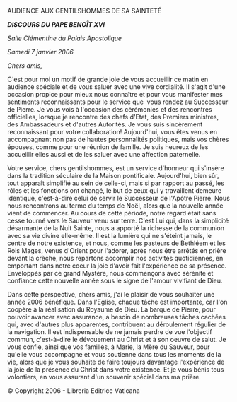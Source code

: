 AUDIENCE AUX GENTILSHOMMES DE SA SAINTETÉ

***DISCOURS DU PAPE BENOÎT XVI***

*Salle Clémentine du Palais Apostolique*

*Samedi 7 janvier 2006*

*Chers amis,*

C'est pour moi un motif de grande joie de vous accueillir ce matin en audience spéciale et de vous saluer avec une vive cordialité. Il s'agit d'une occasion propice pour mieux nous connaître et pour vous manifester mes sentiments reconnaissants pour le service que  vous rendez au Successeur de Pierre. Je vous vois à l'occasion des cérémonies et des rencontres officielles, lorsque je rencontre des chefs d'Etat, des Premiers ministres, des Ambassadeurs et d'autres Autorités. Je vous suis sincèrement reconnaissant pour votre collaboration! Aujourd'hui, vous êtes venus en accompagnant non pas de hautes personnalités politiques, mais vos chères épouses, comme pour une réunion de famille. Je suis heureux de les accueillir elles aussi et de les saluer avec une affection paternelle.

Votre service, chers gentilshommes, est un service d'honneur qui s'insère dans la tradition séculaire de la Maison pontificale. Aujourd'hui, bien sûr, tout apparaît simplifié au sein de celle-ci, mais si par rapport au passé, les rôles et les fonctions ont changé, le but de ceux qui y travaillent demeure identique, c'est-à-dire celui de servir le Successeur de l'Apôtre Pierre. Nous nous rencontrons au terme du temps de Noël, alors que la nouvelle année vient de commencer. Au cours de cette période, notre regard était sans cesse tourné vers le Sauveur venu sur terre. C'est Lui qui, dans la simplicité désarmante de la Nuit Sainte, nous a apporté la richesse de la communion avec sa vie divine elle-même. Il est la lumière qui ne s'éteint jamais, le centre de notre existence, et nous, comme les pasteurs de Bethléem et les Rois Mages, venus d'Orient pour l'adorer, après nous être arrêtés en prière devant la crèche, nous repartons accomplir nos activités quotidiennes, en emportant dans notre coeur la joie d'avoir fait l'expérience de sa présence. Enveloppés par ce grand Mystère, nous commençons avec sérénité et confiance cette nouvelle année sous le signe de l'amour vivifiant de Dieu.

Dans cette perspective, chers amis, j'ai le plaisir de vous souhaiter une année 2006 bénéfique. Dans l'Eglise, chaque tâche est importante, car l'on coopère à la réalisation du Royaume de Dieu. La barque de Pierre, pour pouvoir avancer avec assurance, a besoin de nombreuses tâches cachées qui, avec d'autres plus apparentes, contribuent au déroulement régulier de la navigation. Il est indispensable de ne jamais perdre de vue l'objectif commun, c'est-à-dire le dévouement au Christ et à son oeuvre de salut. Je vous confie, ainsi que vos familles, à Marie, la Mère du Sauveur, pour qu'elle vous accompagne et vous soutienne dans tous les moments de la vie, alors que je vous souhaite de faire toujours davantage l'expérience de la joie de la présence du Christ dans votre existence. Et je vous bénis tous volontiers, en vous assurant d'un souvenir spécial dans ma prière.

© Copyright 2006 - Libreria Editrice Vaticana
